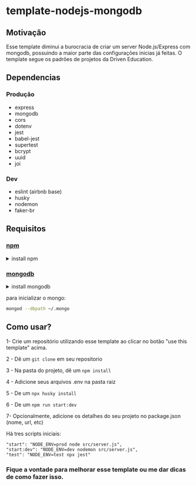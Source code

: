 # template-nodejs-mongodb

## Motivação

Esse template diminui a burocracia de criar um server Node.js/Express com mongodb, possuindo a maior parte das configurações inicias já feitas. O template segue os padrões de projetos da Driven Education.

## Dependencias

### Produção

- express
- mongodb
- cors
- dotenv
- jest
- babel-jest
- supertest
- bcrypt
- uuid
- joi

### Dev

- eslint (airbnb base)
- husky
- nodemon
- faker-br

## Requisitos

### [npm](https://www.npmjs.com/)

<details>
    <summary>install npm</summary>

```bash
wget -qO- <https://raw.githubusercontent.com/nvm-sh/nvm/v0.38.0/install.sh> | bash

## Ou esse comando
wget -qO- https://raw.githubusercontent.com/nvm-sh/nvm/v0.38.0/install.sh | bash

# Feche e abra o terminal novamente
nvm install --lts
nvm use --lts
# Verificar a versão do node
node --version # Deve exibir v14.16.1
# Verificar a versão do npm
npm -v
```
</details>

### [mongodb](https://www.mongodb.com/)

<details>
    <summary>install mongodb</summary>

```bash
wget -qO - https://www.mongodb.org/static/pgp/server-5.0.asc | sudo apt-key add -
echo "deb [ arch=amd64,arm64 ] https://repo.mongodb.org/apt/ubuntu focal/mongodb-org/5.0 multiverse" | sudo tee /etc/apt/sources.list.d/mongodb-org-5.0.list
sudo apt-get update
sudo apt-get install -y mongodb-org
mkdir ~/.mongo
```
* Se falhar execute o seguinte comando e tente novamente o primeiro

```bash
sudo apt-get install gnupg wget
```
</details>

para inicializar o mongo:

```bash
mongod --dbpath ~/.mongo
```

## Como usar?

1- Crie um repositório utilizando esse template ao clicar no botão "use this template" acima.

2 - Dê um `git clone` em seu repositorio

3 - Na pasta do projeto, dê um `npm install`

4 - Adicione seus arquivos .env na pasta raiz

5 - De um `npx husky install`

6 - De um `npm run start:dev`

7- Opcionalmente, adicione os detalhes do seu projeto no package.json (nome, url, etc)

Há tres scripts iniciais:

    "start": "NODE_ENV=prod node src/server.js",
    "start:dev": "NODE_ENV=dev nodemon src/server.js",
    "test": "NODE_ENV=test npx jest"

### Fique a vontade para melhorar esse template ou me dar dicas de como fazer isso.
